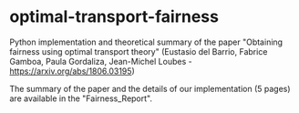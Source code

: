 # optimal-transport-fairness
Python implementation and theoretical summary of the paper "Obtaining fairness using optimal transport theory" (Eustasio del Barrio, Fabrice Gamboa, Paula Gordaliza, Jean-Michel Loubes - https://arxiv.org/abs/1806.03195)

The summary of the paper and the details of our implementation (5 pages) are available in the "Fairness_Report".
